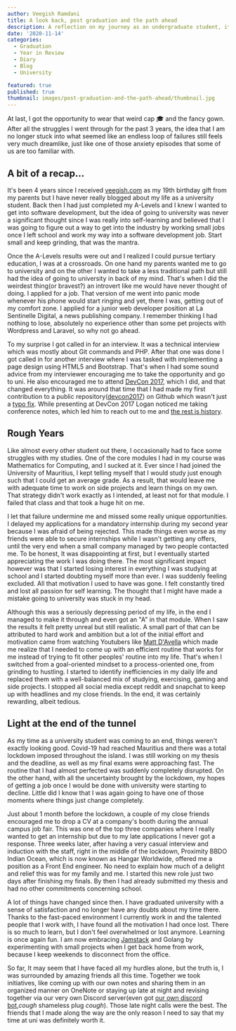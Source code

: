 ```yaml
---
author: Veegish Ramdani
title: A look back, post graduation and the path ahead
description: A reflection on my journey as an undergraduate student, its ups and downs, and the path ahead.
date: '2020-11-14'
categories:
  - Graduation
  - Year in Review
  - Diary
  - Blog
  - University

featured: true
published: true
thumbnail: images/post-graduation-and-the-path-ahead/thumbnail.jpg
---
```


<script>
    
    import ImageCaption from './image-caption.svelte';
</script>

At last, I got the opportunity to wear that weird cap 🎓 and the fancy gown. After all the struggles I went through for the past 3 years, the idea that I am no longer stuck into what seemed like an endless loop of failures still feels very much dreamlike, just like one of those anxiety episodes that some of us are too familiar with.

## A bit of a recap...

It's been 4 years since I received [veegish.com](https://veegish.com/) as my 19th birthday gift from my parents but I have never really blogged about my life as a university student. Back then I had just completed my A-Levels and I knew I wanted to get into software development, but the idea of going to university was never a significant thought since I was really into self-learning and believed that I was going to figure out a way to get into the industry by working small jobs once I left school and work my way into a software development job. Start small and keep grinding, that was the mantra.

<ImageCaption caption="Photo by Markus Spiske / Unsplash">
  <enhanced:img class="inline-basic-image" src="/static/images/post-graduation-and-the-path-ahead/post-graduation-and-the-path-ahead-photo-1.jpg" />
</ImageCaption>

Once the A-Levels results were out and I realized I could pursue tertiary education, I was at a crossroads. On one hand my parents wanted me to go to university and on the other I wanted to take a less traditional path but still had the idea of going to university in back of my mind. That's when I did the weirdest thing(or bravest?) an introvert like me would have never thought of doing. I applied for a job. That version of me went into panic mode whenever his phone would start ringing and yet, there I was, getting out of my comfort zone. I applied for a junior web developer position at La Sentinelle Digital, a news publishing company. I remember thinking I had nothing to lose, absolutely no experience other than some pet projects with Wordpress and Laravel, so why not go ahead.

<ImageCaption caption="Photo by Ian Schneider / Unsplash">
  <enhanced:img class="inline-basic-image" src="/static/images/post-graduation-and-the-path-ahead/post-graduation-and-the-path-ahead-photo-2.jpg" />
</ImageCaption>

To my surprise I got called in for an interview. It was a technical interview which was mostly about Git commands and PHP. After that one was done I got called in for another interview where I was tasked with implementing a page design using HTML5 and Bootstrap. That's when I had some sound advice from my interviewer encouraging me to take the opportunity and go to uni. He also encouraged me to attend [DevCon 2017](https://archive.veegish.com/mscc-developers-conference-2017-day-1/), which I did, and that changed everything. It was around that time that I had made my first contribution to a public repository([devcon2017](https://github.com/mscraftsman/devcon2017/pull/10)) on Github which wasn't just a [typo fix](https://github.com/hail2u/html-best-practices/pull/41). While presenting at DevCon 2017 Logan noticed me taking conference notes, which led him to reach out to me and [the rest is history](https://www.theregister.com/2018/11/02/ssh_rc4_security).

## Rough Years

Like almost every other student out there, I occasionally had to face some struggles with my studies. One of the core modules I had in my course was Mathematics for Computing, and I sucked at it. Ever since I had joined the University of Mauritius, I kept telling myself that I would study just enough such that I could get an average grade. As a result, that would leave me with adequate time to work on side projects and learn things on my own. That strategy didn't work exactly as I intended, at least not for that module. I failed that class and that took a huge hit on me.

I let that failure undermine me and missed some really unique opportunities. I delayed my applications for a mandatory internship during my second year because I was afraid of being rejected. This made things even worse as my friends were able to secure internships while I wasn't getting any offers, until the very end when a small company managed by two people contacted me. To be honest, It was disappointing at first, but I eventually started appreciating the work I was doing there. The most significant impact however was that I started losing interest in everything I was studying at school and I started doubting myself more than ever. I was suddenly feeling excluded. All that motivation I used to have was gone. I felt constantly tired and lost all passion for self learning. The thought that I might have made a mistake going to university was stuck in my head.

<ImageCaption caption="Photo by Sasha Freemind / Unsplash">
  <enhanced:img class="inline-basic-image" src="/static/images/post-graduation-and-the-path-ahead/post-graduation-and-the-path-ahead-photo-3.jpg" />
</ImageCaption>

Although this was a seriously depressing period of my life, in the end I managed to make it through and even got an "A" in that module. When I saw the results it felt pretty unreal but still realistic. A small part of that can be attributed to hard work and ambition but a lot of the initial effort and motivation came from watching Youtubers like [Matt D'Avella](https://www.youtube.com/channel/UCJ24N4O0bP7LGLBDvye7oCA) which made me realize that I needed to come up with an efficient routine that works for me instead of trying to fit other peoples' routine into my life. That's when I switched from a goal-oriented mindset to a process-oriented one, from grinding to hustling. I started to identify inefficiencies in my daily life and replaced them with a well-balanced mix of studying, exercising, gaming and side projects. I stopped all social media except reddit and snapchat to keep up with headlines and my close friends. In the end, it was certainly rewarding, albeit tedious.

## Light at the end of the tunnel

As my time as a university student was coming to an end, things weren't exactly looking good. Covid-19 had reached Mauritius and there was a total lockdown imposed throughout the island. I was still working on my thesis and the deadline, as well as my final exams were approaching fast. The routine that I had almost perfected was suddenly completely disrupted. On the other hand, with all the uncertainty brought by the lockdown, my hopes of getting a job once I would be done with university were starting to decline. Little did I know that I was again going to have one of those moments where things just change completely.

<ImageCaption caption="Photo by Kristine Weilert / Unsplash">
  <enhanced:img class="inline-basic-image" src="/static/images/post-graduation-and-the-path-ahead/post-graduation-and-the-path-ahead-photo-4.jpg" />
</ImageCaption>

Just about 1 month before the lockdown, a couple of my close friends encouraged me to drop a CV at a company's booth during the annual campus job fair. This was one of the top three companies where I really wanted to get an internship but due to my late applications I never got a response. Three weeks later, after having a very casual interview and induction with the staff, right in the middle of the lockdown, Proximity BBDO Indian Ocean, which is now known as Hangar Worldwide, offered me a position as a Front End engineer. No need to explain how much of a delight and relief this was for my family and me. I started this new role just two days after finishing my finals. By then I had already submitted my thesis and had no other commitments concerning school.

<ImageCaption caption="Overview of how I worked on my thesis">
  <enhanced:img class="inline-basic-image" src="/static/images/post-graduation-and-the-path-ahead/post-graduation-and-the-path-ahead-screenshot-1.png" />
</ImageCaption>

A lot of things have changed since then. I have graduated university with a sense of satisfaction and no longer have any doubts about my time there. Thanks to the fast-paced environment I currently work in and the talented people that I work with, I have found all the motivation I had once lost. There is so much to learn, but I don't feel overwhelmed or lost anymore. Learning is once again fun. I am now embracing [Jamstack](https://jamstack.wtf/) and Golang by experimenting with small projects when I get back home from work, because I keep weekends to disconnect from the office.

So far, It may seem that I have faced all my hurdles alone, but the truth is, I was surrounded by amazing friends all this time. Together we took initiatives, like coming up with our own notes and sharing them in an organized manner on OneNote or staying up late at night and revising together via our very own Discord server(even got [our own discord bot](https://github.com/VEEGISHx/Alexi5),_cough_ shameless plug _cough_). Those late night calls were the best. The friends that I made along the way are the only reason I need to say that my time at uni was definitely worth it.
